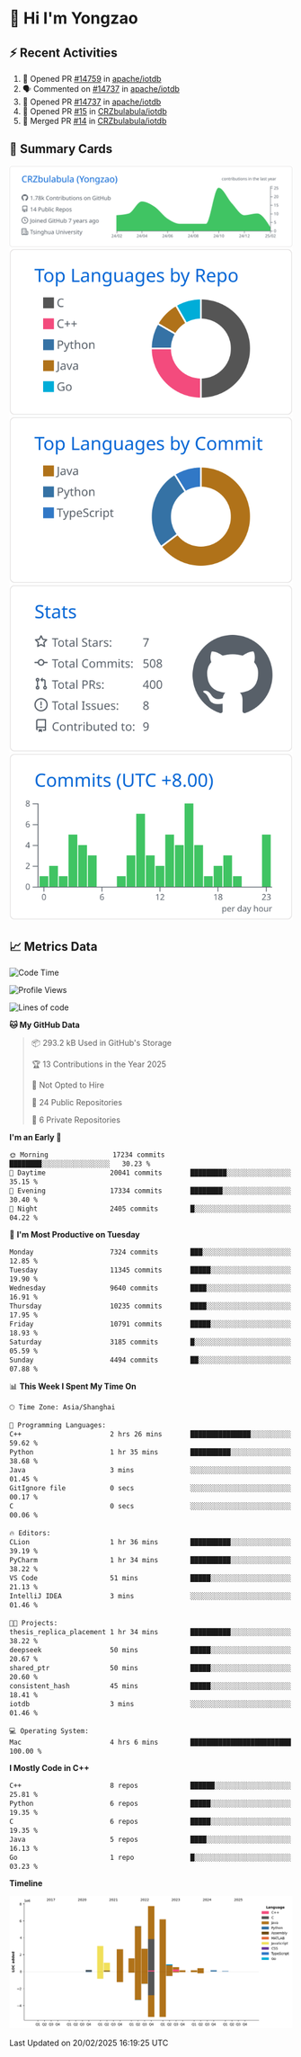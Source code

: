 # 👋 Hi I'm Yongzao

## ⚡ Recent Activities
<!--START_SECTION:activity-->
1. 💪 Opened PR [#14759](https://github.com/apache/iotdb/pull/14759) in [apache/iotdb](https://github.com/apache/iotdb)
2. 🗣 Commented on [#14737](https://github.com/apache/iotdb/pull/14737#issuecomment-2606632528) in [apache/iotdb](https://github.com/apache/iotdb)
3. 💪 Opened PR [#14737](https://github.com/apache/iotdb/pull/14737) in [apache/iotdb](https://github.com/apache/iotdb)
4. 💪 Opened PR [#15](https://github.com/CRZbulabula/iotdb/pull/15) in [CRZbulabula/iotdb](https://github.com/CRZbulabula/iotdb)
5. 🎉 Merged PR [#14](https://github.com/CRZbulabula/iotdb/pull/14) in [CRZbulabula/iotdb](https://github.com/CRZbulabula/iotdb)
<!--END_SECTION:activity-->

## 🎑 Summary Cards

[![](https://raw.githubusercontent.com/CRZbulabula/CRZbulabula/main/profile-summary-card-output/github/0-profile-details.svg)](https://github.com/vn7n24fzkq/github-profile-summary-cards)
[![](https://raw.githubusercontent.com/CRZbulabula/CRZbulabula/main/profile-summary-card-output/github/1-repos-per-language.svg)](https://github.com/vn7n24fzkq/github-profile-summary-cards) [![](https://raw.githubusercontent.com/CRZbulabula/CRZbulabula/main/profile-summary-card-output/github/2-most-commit-language.svg)](https://github.com/vn7n24fzkq/github-profile-summary-cards)
[![](https://raw.githubusercontent.com/CRZbulabula/CRZbulabula/main/profile-summary-card-output/github/3-stats.svg)](https://github.com/vn7n24fzkq/github-profile-summary-cards) [![](https://raw.githubusercontent.com/CRZbulabula/CRZbulabula/main/profile-summary-card-output/github/4-productive-time.svg)](https://github.com/vn7n24fzkq/github-profile-summary-cards)

## 📈 Metrics Data

<!--START_SECTION:waka-->
![Code Time](http://img.shields.io/badge/Code%20Time-816%20hrs%203%20mins-blue)

![Profile Views](http://img.shields.io/badge/Profile%20Views-0-blue)

![Lines of code](https://img.shields.io/badge/From%20Hello%20World%20I%27ve%20Written-32.6%20million%20lines%20of%20code-blue)

**🐱 My GitHub Data** 

> 📦 293.2 kB Used in GitHub's Storage 
 > 
> 🏆 13 Contributions in the Year 2025
 > 
> 🚫 Not Opted to Hire
 > 
> 📜 24 Public Repositories 
 > 
> 🔑 6 Private Repositories 
 > 
**I'm an Early 🐤** 

```text
🌞 Morning                17234 commits       ████████░░░░░░░░░░░░░░░░░   30.23 % 
🌆 Daytime                20041 commits       █████████░░░░░░░░░░░░░░░░   35.15 % 
🌃 Evening                17334 commits       ████████░░░░░░░░░░░░░░░░░   30.40 % 
🌙 Night                  2405 commits        █░░░░░░░░░░░░░░░░░░░░░░░░   04.22 % 
```
📅 **I'm Most Productive on Tuesday** 

```text
Monday                   7324 commits        ███░░░░░░░░░░░░░░░░░░░░░░   12.85 % 
Tuesday                  11345 commits       █████░░░░░░░░░░░░░░░░░░░░   19.90 % 
Wednesday                9640 commits        ████░░░░░░░░░░░░░░░░░░░░░   16.91 % 
Thursday                 10235 commits       ████░░░░░░░░░░░░░░░░░░░░░   17.95 % 
Friday                   10791 commits       █████░░░░░░░░░░░░░░░░░░░░   18.93 % 
Saturday                 3185 commits        █░░░░░░░░░░░░░░░░░░░░░░░░   05.59 % 
Sunday                   4494 commits        ██░░░░░░░░░░░░░░░░░░░░░░░   07.88 % 
```


📊 **This Week I Spent My Time On** 

```text
🕑︎ Time Zone: Asia/Shanghai

💬 Programming Languages: 
C++                      2 hrs 26 mins       ███████████████░░░░░░░░░░   59.62 % 
Python                   1 hr 35 mins        ██████████░░░░░░░░░░░░░░░   38.68 % 
Java                     3 mins              ░░░░░░░░░░░░░░░░░░░░░░░░░   01.45 % 
GitIgnore file           0 secs              ░░░░░░░░░░░░░░░░░░░░░░░░░   00.17 % 
C                        0 secs              ░░░░░░░░░░░░░░░░░░░░░░░░░   00.06 % 

🔥 Editors: 
CLion                    1 hr 36 mins        ██████████░░░░░░░░░░░░░░░   39.19 % 
PyCharm                  1 hr 34 mins        ██████████░░░░░░░░░░░░░░░   38.22 % 
VS Code                  51 mins             █████░░░░░░░░░░░░░░░░░░░░   21.13 % 
IntelliJ IDEA            3 mins              ░░░░░░░░░░░░░░░░░░░░░░░░░   01.46 % 

🐱‍💻 Projects: 
thesis_replica_placement 1 hr 34 mins        ██████████░░░░░░░░░░░░░░░   38.22 % 
deepseek                 50 mins             █████░░░░░░░░░░░░░░░░░░░░   20.67 % 
shared_ptr               50 mins             █████░░░░░░░░░░░░░░░░░░░░   20.60 % 
consistent_hash          45 mins             █████░░░░░░░░░░░░░░░░░░░░   18.41 % 
iotdb                    3 mins              ░░░░░░░░░░░░░░░░░░░░░░░░░   01.46 % 

💻 Operating System: 
Mac                      4 hrs 6 mins        █████████████████████████   100.00 % 
```

**I Mostly Code in C++** 

```text
C++                      8 repos             ██████░░░░░░░░░░░░░░░░░░░   25.81 % 
Python                   6 repos             █████░░░░░░░░░░░░░░░░░░░░   19.35 % 
C                        6 repos             █████░░░░░░░░░░░░░░░░░░░░   19.35 % 
Java                     5 repos             ████░░░░░░░░░░░░░░░░░░░░░   16.13 % 
Go                       1 repo              █░░░░░░░░░░░░░░░░░░░░░░░░   03.23 % 
```



**Timeline**

![Lines of Code chart](https://raw.githubusercontent.com/CRZbulabula/CRZbulabula/main/assets/bar_graph.png)


 Last Updated on 20/02/2025 16:19:25 UTC
<!--END_SECTION:waka-->

